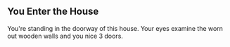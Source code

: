 ## You Enter the House

You're standing in the doorway of this house. 
Your eyes examine the worn out wooden walls and you nice 3 doors. 